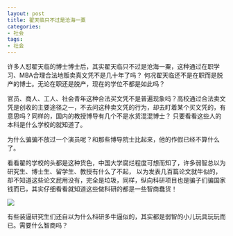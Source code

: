 ```yaml
---
layout: post
title: 翟天临只不过是沧海一粟
categories:
- 社会
tags:
- 社会
---
```


许多人怼翟天临的博士博士后，其实翟天临只不过是沧海一粟，这种通过在职学习、MBA合理合法地贩卖真文凭不是几十年了吗？ 何况翟天临还不是在职而是脱产的博士。无论在职还是脱产，现在的学位不都是如此吗？
<!--more-->

官员、商人、工人、社会青年这种合法买文凭不是普遍现象吗？高校通过合法卖文凭是创收的主要途径之一，不去问这种卖文凭的行为，却去盯着某个买文凭的，有意思吗？同样的，国内的教授博导有几个不是水货混混博士？ 只要看看这些人的本科是什么学校的就知道了。

为什么骗骗不放过一个演员呢？和那些博导院士比起来，他的作假已经不算什么了。

看看翟的学校的头都是这种货色，中国大学腐烂程度可想而知了，许多弱智总以为研究生、博士生、留学生、教授有什么了不起，
以为发表几百篇论文就牛似的，却不知道这些论文屁用没有，完全是垃圾，同样，纵向科研项目也是骗子们骗国家钱而已，其实仔细看看就知道这些做科研的都是一些智商蠢货！

![](https://blog.hwdong.com/images/zhanghui.jpg)

有些装逼研究生们还自以为什么科研多牛逼似的，其实都是弱智的小儿玩具玩玩而已。需要什么智商吗？

